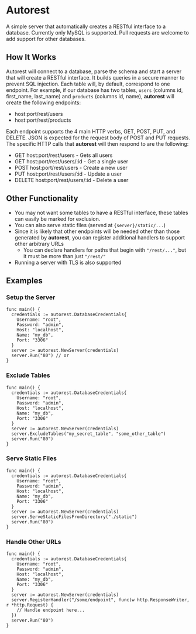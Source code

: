 # Autorest
A simple server that automatically creates a RESTful interface to a database. Currently only MySQL is supported. Pull requests are welcome to add support for other databases.

## How It Works
Autorest will connect to a database, parse the schema and start a server that will create a RESTful interface. It builds queries in a secure manner to prevent SQL injection. Each table will, by default, correspond to one endpoint. For example, if our database has two tables, `users` (columns id, first_name, last_name) and `products` (columns id, name), **autorest** will create the following endpoints:

- host:port/rest/users
- host:port/rest/products

Each endpoint supports the 4 main HTTP verbs, GET, POST, PUT, and DELETE. JSON is expected for the request body of POST and PUT requests. The specific HTTP calls that **autorest** will then respond to are the following:

- GET host:port/rest/users - Gets all users
- GET host:port/rest/users/:id - Get a single user
- POST host:port/rest/users - Create a new user
- PUT host:port/rest/users/:id - Update a user
- DELETE host:port/rest/users/:id - Delete a user

## Other Functionality
- You may not want some tables to have a RESTful interface, these tables can easily be marked for exclusion.
- You can also serve static files (served at `{server}/static/...`)
- Since it is likely that other endpoints will be needed other than those generated by **autorest**, you can register additional handlers to support other arbitrary URLs
  - You can declare handlers for paths that begin with `"/rest/..."`, but it must be more than just `"/rest/"`
- Running a server with TLS is also supported

## Examples
### Setup the Server
```
func main() {
  credentials := autorest.DatabaseCredentials{
    Username: "root",
    Password: "admin",
    Host: "localhost",
    Name: "my_db",
    Port: "3306"
  }
  server := autorest.NewServer(credentials)
  server.Run("80") // or 
}
```
### Exclude Tables
```
func main() {
  credentials := autorest.DatabaseCredentials{
    Username: "root",
    Password: "admin",
    Host: "localhost",
    Name: "my_db",
    Port: "3306"
  }
  server := autorest.NewServer(credentials)
  server.ExcludeTables("my_secret_table", "some_other_table")
  server.Run("80")
}
```
### Serve Static Files
```
func main() {
  credentials := autorest.DatabaseCredentials{
    Username: "root",
    Password: "admin",
    Host: "localhost",
    Name: "my_db",
    Port: "3306"
  }
  server := autorest.NewServer(credentials)
  server.ServeStaticFilesFromDirectory("./static")
  server.Run("80")
}
```
### Handle Other URLs
```
func main() {
  credentials := autorest.DatabaseCredentials{
    Username: "root",
    Password: "admin",
    Host: "localhost",
    Name: "my_db",
    Port: "3306"
  }
  server := autorest.NewServer(credentials)
  server.RegisterHandler("/some/endpoint", func(w http.ResponseWriter, r *http.Request) {
    // Handle endpoint here...
  })
  server.Run("80")
}
```
